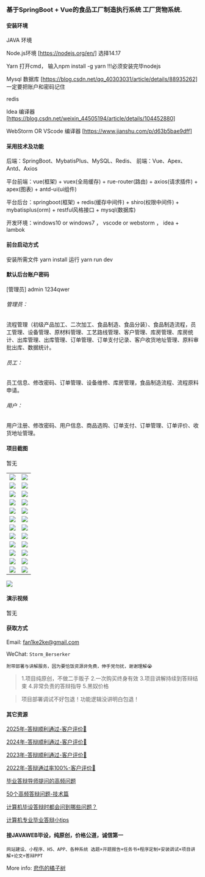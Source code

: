 ### 基于SpringBoot + Vue的食品工厂制造执行系统 工厂货物系统.

#### 安装环境

JAVA 环境 

Node.js环境 [https://nodejs.org/en/] 选择14.17

Yarn 打开cmd， 输入npm install -g yarn !!!必须安装完毕nodejs

Mysql 数据库 [https://blog.csdn.net/qq_40303031/article/details/88935262] 一定要把账户和密码记住

redis

Idea 编译器 [https://blog.csdn.net/weixin_44505194/article/details/104452880]

WebStorm OR VScode 编译器 [https://www.jianshu.com/p/d63b5bae9dff]

#### 采用技术及功能

后端：SpringBoot、MybatisPlus、MySQL、Redis、
前端：Vue、Apex、Antd、Axios

平台前端：vue(框架) + vuex(全局缓存) + rue-router(路由) + axios(请求插件) + apex(图表)  + antd-ui(ui组件)

平台后台：springboot(框架) + redis(缓存中间件) + shiro(权限中间件) + mybatisplus(orm) + restful风格接口 + mysql(数据库)

开发环境：windows10 or windows7 ， vscode or webstorm ， idea + lambok


#### 前台启动方式
安装所需文件 yarn install 
运行 yarn run dev

#### 默认后台账户密码
[管理员]
admin
1234qwer

###### 管理员：
流程管理（初级产品加工、二次加工、食品制造、食品分装）、食品制造流程，员工管理、设备管理、原材料管理、工艺路线管理、客户管理、库房管理、库房统计、出库管理、出库管理、订单管理、订单支付记录、客户收货地址管理、原料审批出库、数据统计。

###### 员工：
员工信息、修改密码、订单管理、设备维修、库房管理，食品制造流程、流程原料申请。

###### 用户：
用户注册、修改密码、用户信息、商品选购、订单支付、订单管理、订单评价、收货地址管理。

#### 项目截图
暂无

|  |  |
|---------------------|---------------------|
| ![](https://fank-bucket-oss.oss-cn-beijing.aliyuncs.com/img/10e53904-f0ac-42af-91a2-80af13b94365.png) | ![](https://fank-bucket-oss.oss-cn-beijing.aliyuncs.com/img/64212323-3d67-48d3-a433-6eb126355fcf.png) |
| ![](https://fank-bucket-oss.oss-cn-beijing.aliyuncs.com/img/28a75739-f367-46ff-b925-a9a26b548fe5.png) | ![](https://fank-bucket-oss.oss-cn-beijing.aliyuncs.com/img/af6f5c1e-cce1-438d-8e0d-a9d72356c11c.png) |
| ![](https://fank-bucket-oss.oss-cn-beijing.aliyuncs.com/img/81e871e2-21bf-49b7-aca2-0d31b49d6ed8.png) | ![](https://fank-bucket-oss.oss-cn-beijing.aliyuncs.com/img/b39a5f63-5e02-4cea-b547-5b3a3d3b8a74.png) |
| ![](https://fank-bucket-oss.oss-cn-beijing.aliyuncs.com/img/96c0f440-0a1b-4a2d-8ff6-5933eca13f64.png) | ![](https://fank-bucket-oss.oss-cn-beijing.aliyuncs.com/img/b760f9ba-b646-4324-b92a-c2c9271a7431.png) |
| ![](https://fank-bucket-oss.oss-cn-beijing.aliyuncs.com/img/224cc8cd-6b63-4be7-81a8-05a36aa62cbd.png) | ![](https://fank-bucket-oss.oss-cn-beijing.aliyuncs.com/img/c0d65b77-b0fa-42bc-9451-45be269f39c2.png) |
| ![](https://fank-bucket-oss.oss-cn-beijing.aliyuncs.com/img/447afaed-e088-4935-8437-78cf41e3bf4f.png) | ![](https://fank-bucket-oss.oss-cn-beijing.aliyuncs.com/img/c92d9253-453a-4659-a606-173f7d57824d.png) |
| ![](https://fank-bucket-oss.oss-cn-beijing.aliyuncs.com/img/746cae70-b51f-4d2b-b40d-2f29197182ae.png) | ![](https://fank-bucket-oss.oss-cn-beijing.aliyuncs.com/img/c240736f-c448-4874-bcf6-028bcd6a046a.png) |
| ![](https://fank-bucket-oss.oss-cn-beijing.aliyuncs.com/img/2774fd30-1548-4b51-9935-9c482dde32c0.png) | ![](https://fank-bucket-oss.oss-cn-beijing.aliyuncs.com/img/cbd36fdc-4b06-4276-b005-205959bca8aa.png) |
| ![](https://fank-bucket-oss.oss-cn-beijing.aliyuncs.com/img/9349c471-7b1f-42b7-b4d8-a67780ad9085.png) | ![](https://fank-bucket-oss.oss-cn-beijing.aliyuncs.com/img/efc0d2fc-7c1b-4813-897e-5cea29e66c1f.png) |
| ![](https://fank-bucket-oss.oss-cn-beijing.aliyuncs.com/img/43604d17-de0a-4226-82d7-4e9e3257d38b.png) | ![](https://fank-bucket-oss.oss-cn-beijing.aliyuncs.com/img/4a0ce975-9fc8-42d4-9e5b-e5ac0236b930.png) |
| ![](https://fank-bucket-oss.oss-cn-beijing.aliyuncs.com/img/50124b35-be44-4eba-a955-da7d8e3d27cd.png) | ![](https://fank-bucket-oss.oss-cn-beijing.aliyuncs.com/img/07c72027-7a74-42d8-b794-f4d38fd02d9e.png) |
| ![](https://fank-bucket-oss.oss-cn-beijing.aliyuncs.com/img/610008af-6136-4089-a99e-e844a9e9b365.png) | ![](https://fank-bucket-oss.oss-cn-beijing.aliyuncs.com/img/8ebb5e2d-f6b8-48f6-8f54-4ab8d61d06f2.png) |

![](https://fank-bucket-oss.oss-cn-beijing.aliyuncs.com/work/936e9baf53eb9a217af4f89c616dc19.png)

#### 演示视频

暂无

#### 获取方式

Email: fan1ke2ke@gmail.com

WeChat: `Storm_Berserker`

`附带部署与讲解服务，因为要恰饭资源非免费，伸手党勿扰，谢谢理解😭`

> 1.项目纯原创，不做二手贩子 2.一次购买终身有效 3.项目讲解持续到答辩结束 4.非常负责的答辩指导 5.黑奴价格

> 项目部署调试不好包退！功能逻辑没讲明白包退！

#### 其它资源

[2025年-答辩顺利通过-客户评价🍜](https://berserker287.github.io/2025/06/18/2025%E5%B9%B4%E7%AD%94%E8%BE%A9%E9%A1%BA%E5%88%A9%E9%80%9A%E8%BF%87/)

[2024年-答辩顺利通过-客户评价👻](https://berserker287.github.io/2024/06/06/2024%E5%B9%B4%E7%AD%94%E8%BE%A9%E9%A1%BA%E5%88%A9%E9%80%9A%E8%BF%87/)

[2023年-答辩顺利通过-客户评价🐢](https://berserker287.github.io/2023/06/14/2023%E5%B9%B4%E7%AD%94%E8%BE%A9%E9%A1%BA%E5%88%A9%E9%80%9A%E8%BF%87/)

[2022年-答辩通过率100%-客户评价🐣](https://berserker287.github.io/2022/05/25/%E9%A1%B9%E7%9B%AE%E4%BA%A4%E6%98%93%E8%AE%B0%E5%BD%95/)

[毕业答辩导师提问的高频问题](https://berserker287.github.io/2023/06/13/%E6%AF%95%E4%B8%9A%E7%AD%94%E8%BE%A9%E5%AF%BC%E5%B8%88%E6%8F%90%E9%97%AE%E7%9A%84%E9%AB%98%E9%A2%91%E9%97%AE%E9%A2%98/)

[50个高频答辩问题-技术篇](https://berserker287.github.io/2023/06/13/50%E4%B8%AA%E9%AB%98%E9%A2%91%E7%AD%94%E8%BE%A9%E9%97%AE%E9%A2%98-%E6%8A%80%E6%9C%AF%E7%AF%87/)

[计算机毕设答辩时都会问到哪些问题？](https://www.zhihu.com/question/31020988)

[计算机专业毕业答辩小tips](https://zhuanlan.zhihu.com/p/145911029)

#### 接JAVAWEB毕设，纯原创，价格公道，诚信第一

`网站建设、小程序、H5、APP、各种系统 选题+开题报告+任务书+程序定制+安装调试+项目讲解+论文+答辩PPT`

More info: [悲伤的橘子树](https://berserker287.github.io/)

